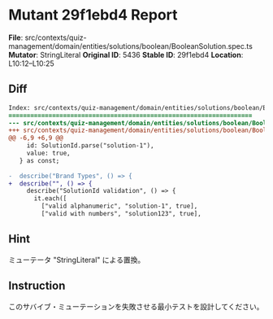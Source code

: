 # Mutant 29f1ebd4 Report

**File**: src/contexts/quiz-management/domain/entities/solutions/boolean/BooleanSolution.spec.ts
**Mutator**: StringLiteral
**Original ID**: 5436
**Stable ID**: 29f1ebd4
**Location**: L10:12–L10:25

## Diff

```diff
Index: src/contexts/quiz-management/domain/entities/solutions/boolean/BooleanSolution.spec.ts
===================================================================
--- src/contexts/quiz-management/domain/entities/solutions/boolean/BooleanSolution.spec.ts	original
+++ src/contexts/quiz-management/domain/entities/solutions/boolean/BooleanSolution.spec.ts	mutated #5436
@@ -6,9 +6,9 @@
     id: SolutionId.parse("solution-1"),
     value: true,
   } as const;
 
-  describe("Brand Types", () => {
+  describe("", () => {
     describe("SolutionId validation", () => {
       it.each([
         ["valid alphanumeric", "solution-1", true],
         ["valid with numbers", "solution123", true],
```

## Hint

ミューテータ "StringLiteral" による置換。

## Instruction

このサバイブ・ミューテーションを失敗させる最小テストを設計してください。
